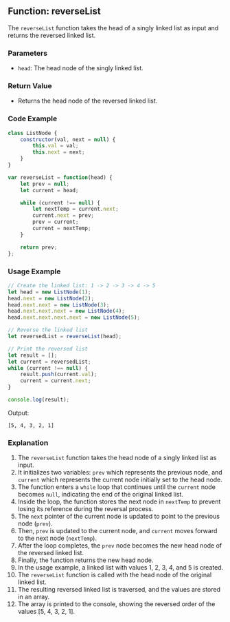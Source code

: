 
## Function: reverseList

The `reverseList` function takes the head of a singly linked list as input and returns the reversed linked list.

### Parameters
- `head`: The head node of the singly linked list.

### Return Value
- Returns the head node of the reversed linked list.

### Code Example

```javascript
class ListNode {
    constructor(val, next = null) {
        this.val = val;
        this.next = next;
    }
}

var reverseList = function(head) {
    let prev = null;
    let current = head;

    while (current !== null) {
        let nextTemp = current.next;
        current.next = prev;
        prev = current;
        current = nextTemp;
    }

    return prev;
};
```

### Usage Example

```javascript
// Create the linked list: 1 -> 2 -> 3 -> 4 -> 5
let head = new ListNode(1);
head.next = new ListNode(2);
head.next.next = new ListNode(3);
head.next.next.next = new ListNode(4);
head.next.next.next.next = new ListNode(5);

// Reverse the linked list
let reversedList = reverseList(head);

// Print the reversed list
let result = [];
let current = reversedList;
while (current !== null) {
    result.push(current.val);
    current = current.next;
}

console.log(result);
```

Output:
```
[5, 4, 3, 2, 1]
```

### Explanation

1. The `reverseList` function takes the head node of a singly linked list as input.
2. It initializes two variables: `prev` which represents the previous node, and `current` which represents the current node initially set to the head node.
3. The function enters a `while` loop that continues until the `current` node becomes `null`, indicating the end of the original linked list.
4. Inside the loop, the function stores the next node in `nextTemp` to prevent losing its reference during the reversal process.
5. The `next` pointer of the current node is updated to point to the previous node (`prev`).
6. Then, `prev` is updated to the current node, and `current` moves forward to the next node (`nextTemp`).
7. After the loop completes, the `prev` node becomes the new head node of the reversed linked list.
8. Finally, the function returns the new head node.
9. In the usage example, a linked list with values 1, 2, 3, 4, and 5 is created.
10. The `reverseList` function is called with the head node of the original linked list.
11. The resulting reversed linked list is traversed, and the values are stored in an array.
12. The array is printed to the console, showing the reversed order of the values [5, 4, 3, 2, 1].